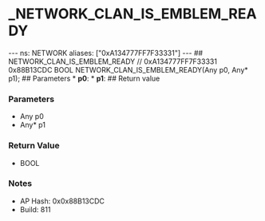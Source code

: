 # _NETWORK_CLAN_IS_EMBLEM_READY

--- ns: NETWORK aliases: ["0xA134777FF7F33331"] --- ## NETWORK_CLAN_IS_EMBLEM_READY  // 0xA134777FF7F33331 0x88B13CDC BOOL NETWORK_CLAN_IS_EMBLEM_READY(Any p0, Any* p1);  ## Parameters * **p0**: * **p1**:  ## Return value

### Parameters
* Any p0
* Any* p1

### Return Value
* BOOL

### Notes
* AP Hash: 0x0x88B13CDC
* Build: 811

